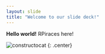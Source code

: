 ```yaml
---
layout: slide
title: "Welcome to our slide deck!"
---
```


**Hello world!** RPiraces here!

![constructocat](https://octodex.github.com/images/constructocat2.jpg)
{: .center}
